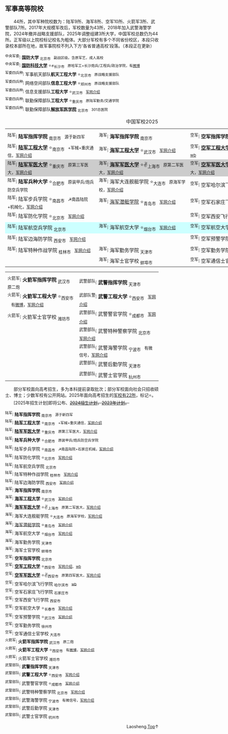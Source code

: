 
军事高等院校
------------

　　44所，其中军种院校数为：陆军9所、海军8所、空军10所、火箭军3所、武警部队7所。2017年大规模军改后，军校数量为43所，2018年加入武警海警学院，2024年撤并战略支援部队，2025年调整组建3所大学，中国军校总数仍为44所。正军级以上院校标记校名为粗体。大部分军校有多个不同省份校区，本段只收录校本部所在地，故军事院校不列入下方‘各省普通高校’段落。（本段正在更新）

<sup>中央军委</sup>❕	**国防大学**	<sub>北京市</sub>⠀<small>副战区级。含原军艺，成人高校</small>  
<sup>中央军委</sup>❕	[**国防科技大学**](https://www.nudt.edu.cn)	⭐✊<sub>长沙市</sub>⠀<small>原哈军工+长沙炮兵/工程兵/政治学院，有[微博](https://weibo.com/7127745503)</small>  
<sup>军委四兵种</sup>❕	军事航天部队**航天工程大学**	⭐<sub>北京市</sub>⠀<small>原战略支援部队</small>  
<sup>军委四兵种</sup>❕	网络空间部队**信息工程大学**	⭐<sub>郑州市</sub>⠀<small>原战略支援部队</small>  
<sup>军委四兵种</sup>❕	信息支援部队**工程大学**	⭐<sub>武汉市</sub>⠀<small>[军网介绍](http://www.81.cn/jx_208569/16387701.html)</small>  
<sup>军委四兵种</sup>❕	联勤保障部队**工程大学**	⭐<sub>重庆市</sub>⠀<small>原陆军勤务/交通学院</small>  
<sup>军委四兵种</sup>❕	联勤保障部队[**解放军医学院**](https://www.301hospital.com.cn)	<sub>北京市</sub>⠀<small>301总医院</small>  


<table align="center" border="0" summary="测试md中嵌入的html" style="min-width:900px;">
<caption>中国军校2025</caption><!--width="1200"-->
<tr>
  <th width="400" style="white-space:nowrap"></th>
  <th width="400" style="white-space:nowrap"></th>
  <th width="400" style="white-space:nowrap"></th>
</tr>
<tr align="left">
	<td><sup>陆军</sup>❕	<strong>陆军指挥学院</strong>	<sub>南京市</sub>⠀<small>源于新四军</small></td>
	<td><sup>海军</sup>❕	<strong>海军指挥学院</strong>	<sub>南京市</sub>⠀&nbsp;&nbsp;&nbsp;&nbsp;&nbsp;</td>
	<td><sup>空军</sup>❕	<strong>空军指挥学院</strong>	<sub>北京市</sub>⠀<small></small>&nbsp;&nbsp;&nbsp;&nbsp;&nbsp;</td>
</tr><tr>
	<td><sup>陆军</sup>❕	<a href="https://www.aeu.edu.cn"><strong>陆军工程大学</strong></a>	⭐<sub>南京市</sub>⠀<small>+军械+重庆通信，<a href="http://www.81.cn/jx_208569/10137233.html">军网介绍</a></small></td>
	<td><sup>海军</sup>❕	<a href="https://www.nue.edu.cn/"><strong>海军工程大学</strong></a>	⭐<sub>武汉市</sub>⠀<small><a href="https://www.81.cn/jx_208569/10162409.html">军网介绍</a></small></td>
	<td><sup>空军</sup>❕	<a href="https://www.afeu.edu.cn"><strong>空军工程大学</strong></a>	⭐<sub>西安市</sub>⠀<small><a href="https://www.81.cn/jx_208569/10162383.html">军网介绍</a>、<a href="https://m.weibo.cn/u/5193807838">wb</a></small></td>
</tr><tr bgcolor="#CCCCCC">
	<td><sup>陆军</sup>❕	<a href="https://www.tmmu.edu.cn"><strong>陆军军医大学</strong></a>	⭐<sub>重庆市</sub>⠀<small>原第三军医大，<a href="https://www.81.cn/jx_208569/10162476.html">军网介绍</a></small></td>
	<td><sup>海军</sup>❕	<a href="http://ao.smmu.edu.cn/"><strong>海军军医大学</strong></a>	⭐✌️<sub>上海市</sub>⠀<small>原第二军医大，<a href="https://www.81.cn/jx_208569/10162787.html">军网介绍</a></small></td>
	<td><sup>空军</sup>❕	<a href="https://www.fmmu.edu.cn"><strong>空军军医大学</strong></a>	⭐✌️<sub>西安市</sub>⠀<small>原第四军医大，<a href="https://www.81.cn/jx_208569/10162452.html">军网介绍</a></small></td>
</tr><tr>
	<td><sup>陆军</sup>❕	<strong>陆军兵种大学</strong>	⭐<sub>合肥市</sub>⠀<small>原装甲兵/炮兵防空兵学院</small></td>
	<td><sup>海军</sup>❕	海军大连舰艇学院	⭐<sub>大连市</sub>⠀<small>原海军学校，<a href="http://www.81.cn/jx_208569/10162405.html">军网介绍</a></small></td>
	<td><sup>空军</sup>❕	空军哈尔滨飞行学院	<sub>哈尔滨市</sub>⠀<small><a href="https://weibo.com/hafeiyuan">wb</a></small></td>
</tr><tr>
	<td><sup>陆军</sup>❕	陆军步兵学院	⭐<sub>南昌市</sub>⠀<small>☭南昌陆院+机械化，<a href="http://www.81.cn/jx_208569/10162475.html">军网介绍</a></small></td>
	<td><sup>海军</sup>❕	<a href="https://www.qtxy.mil.cn">海军潜艇学院</a>	⭐<sub>青岛市</sub>⠀<small><a href="https://www.81.cn/jx_208569/10162414.html">军网介绍</a></small></td>
	<td><sup>空军</sup>❕	空军石家庄飞行学院	<sub>石家庄市</sub>⠀<small></small></td>
</tr><tr>
	<td><sup>陆军</sup>❕	陆军防化学院	⭐<sub>北京市</sub>⠀<small><a href="https://www.81.cn/jx_208569/10162375.html">军网介绍</a></small></td>
	<td></td>
	<td><sup>空军</sup>❕	空军西安飞行学院	<sub>西安市</sub>⠀<small></small></td>
</tr><tr bgcolor="#CCFFFF">
	<td><sup>陆军</sup>❕	陆军航空兵学院	<sub>北京市</sub>⠀<small></small></td>
	<td><sup>海军</sup>❕	海军航空大学	⭐<sub>烟台市</sub>⠀<small><a href="http://www.81.cn/jwzl/2017-06/04/content_7748184.htm">军网介绍</a></small></td>
	<td><sup>空军</sup>❕	空军航空大学	⭐<sub>长春市</sub>⠀<small><a href="http://www.81.cn/kj/2015-08/06/content_6617753.htm">军网介绍</a></small></td>
</tr><tr>
	<td><sup>陆军</sup>❕	陆军边海防学院 <sub>西安市</sub>⠀<small><a href="http://www.81.cn/jx_208569/10162387.html">军网介绍</a></small></td>
	<td></td>
	<td><sup>空军</sup>❕	空军预警学院	⭐<sub>武汉市</sub>⠀<small><a href="https://www.81.cn/jx_208569/10136745.html">军网介绍</a></small></td>
</tr><tr>
	<td><sup>陆军</sup>❕	陆军特种作战学院 <sub>桂林市</sub>⠀<small><a href="https://www.81.cn/jx_208569/10162369.html">军网介绍</a></small></td>
	<td><sup>海军</sup>❕	海军勤务学院 <sub>天津市</sub>⠀<small></small></td>
	<td><sup>空军</sup>❕	空军勤务学院	<sub>徐州市</sub>⠀<small></small></td>
</tr><tr>
	<td></td>
	<td><sup>海军</sup>❕	海军士官学校 <sub>蚌埠市</sub>⠀<small></small></td>
	<td><sup>空军</sup>❕	空军通信士官学校	<sub>大连市</sub>⠀<small></small></td>
</tr>
</table>

<table align="center" width="800px" border="0" summary="这里是表格摘要">
<tr>
	<th width="370" scope="col" style="white-space:nowrap"></th>
	<th width="430" scope="col" style="white-space:nowrap"></th>
</tr><tr>
	<td><sup>火箭军</sup>❕	<strong>火箭军指挥学院</strong>	<sub>武汉市</sub>⠀<small>原二炮</small></td>
	<td><sup>武警部队</sup>❕	<strong>武警指挥学院</strong>	<sub>天津市</sub>⠀<small></small></td>
</tr><tr>
	<td><sup>火箭军</sup>❕	<strong>火箭军工程大学</strong>	⭐<sub>西安市</sub>⠀<small>有<a href="https://weibo.com/6977918761">微博</a>，<a href="http://www.81.cn/jx_208569/10162462.html">军网介绍</a></small></td>
	<td><sup>武部队警</sup>❕	<strong>武警工程大学</strong>	⭐<sub>西安市</sub>⠀<small><a href="http://www.81.cn/rdzt/2014/0421bkjx/2014-05/20/content_5910963.htm">军网介绍</a></small></td>
</tr><tr>
	<td><sup>火箭军</sup>❕	火箭军士官学校	<sub>潍坊市</sub>⠀<small></small></td>
	<td><sup>武警部队</sup>❕	武警警官学院	⭐<sub>成都市</sub>⠀<small><a href="https://www.81.cn/jx_208569/10162491.html">军网介绍</a></small></td>
</tr><tr>
	<td></td>
	<td><sup>武警部队</sup>❕	武警特种警察学院	<sub>北京市</sub>⠀<small><a href="http://www.81.cn/jwzl/2017-06/08/content_7748187.htm">军网介绍</a></small></td>
</tr><tr>
	<td></td>
	<td><sup>武警</sup><sup>部队</sup>❕	武警海警学院	<sub>宁波市</sub>⠀<small>有微信号，<a href="https://www.81.cn/jx_208569/10162455.html">军网介绍</a></small></td>
</tr><tr>
	<td></td>
	<td><sup>武警部队</sup>❕	武警后勤学院	<sub>天津市</sub>⠀<small></small></td>
</tr><tr>
	<td></td>
	<td><sup>武警部队</sup>❕	武警士官学院	<sub>杭州市</sub>⠀<small></small></td>
</tr>
</table>


　　部分军校面向高考招生，多为本科提前录取批次；部分军校面向社会只招收硕士、博士；少数军校有公开网站。2025年面向高考招生的[军校有22所](https://www.eol.cn/news/yaowen/202505/t20250527_2671279.shtml)，标记⭐。  
　　[2025年招生计划]即将公布、<del>[2024招生计划](http://www.81.cn/jx_208569/16315658.html)，<del>[2023年计划](http://www.81.cn/jx_208569/16229889.html)</del>。

<sup>陆军</sup>❕	**陆军指挥学院**	<sub>南京市</sub>⠀<small>源于新四军</small>  
<sup>陆军</sup>❕	[**陆军工程大学**](https://www.aeu.edu.cn)	⭐<sub>南京市</sub>⠀<small>+军械+重庆通信，[军网介绍](http://www.81.cn/jx_208569/10137233.html)</small>  
<sup>陆军</sup>❕	[**陆军军医大学**](https://www.tmmu.edu.cn)	⭐<sub>重庆市</sub>⠀<small>原第三军医大，[军网介绍](https://www.81.cn/jx_208569/10162476.html)</small>  
<sup>陆军</sup>❕	**陆军兵种大学**	⭐<sub>合肥市</sub>⠀<small>原装甲兵/炮兵防空兵学院</small>  
<sup>陆军</sup>❕	陆军步兵学院	⭐<sub>南昌市</sub>⠀<small>☭南昌陆院+石家庄机械，[军网介绍](http://www.81.cn/jx_208569/10162475.html)</small>  
<sup>陆军</sup>❕	陆军防化学院	⭐<sub>北京市</sub>⠀<small>[军网介绍](https://www.81.cn/jx_208569/10162375.html)</small>  
<sup>陆军</sup>❕	陆军航空兵学院	<sub>北京市</sub>⠀<small></small>  
<sup>陆军</sup>❕	陆军特种作战学院	<sub>桂林市</sub>⠀<small>[军网介绍](https://www.81.cn/jx_208569/10162369.html)</small>  
<sup>陆军</sup>❕	陆军边海防学院	<sub>西安市</sub>⠀<small>[军网介绍](http://www.81.cn/jx_208569/10162387.html)</small>  
<sup>海军</sup>❕	**海军指挥学院**	<sub>南京市</sub>⠀<small></small>  
<sup>海军</sup>❕	[**海军工程大学**](https://www.nue.edu.cn/)	⭐<sub>武汉市</sub>⠀<small>[军网介绍](https://www.81.cn/jx_208569/10162409.html)</small>  
<sup>海军</sup>❕	[**海军军医大学**](http://ao.smmu.edu.cn/)	⭐✌️<sub>上海市</sub>⠀<small>原第二军医大，[军网介绍](https://www.81.cn/jx_208569/10162787.html)</small>  
<sup>海军</sup>❕	海军大连舰艇学院	⭐<sub>大连市</sub>⠀<small>原海军学校，[军网介绍](http://www.81.cn/jx_208569/10162405.html)</small>  
<sup>海军</sup>❕	[海军潜艇学院](https://www.qtxy.mil.cn)	⭐<sub>青岛市</sub>⠀<small>[军网介绍](https://www.81.cn/jx_208569/10162414.html)</small>  
<sup>海军</sup>❕	海军航空大学	⭐<sub>烟台市</sub>⠀<small>[军网介绍](http://www.81.cn/jwzl/2017-06/04/content_7748184.htm)</small>  
<sup>海军</sup>❕	海军勤务学院	<sub>天津市</sub>⠀<small></small>  
<sup>海军</sup>❕	海军士官学校	<sub>蚌埠市</sub>⠀<small></small>  
<sup>空军</sup>❕	**空军指挥学院**	<sub>北京市</sub>⠀<small></small>  
<sup>空军</sup>❕	[**空军工程大学**](https://www.afeu.edu.cn)	⭐<sub>西安市</sub>⠀<small>[军网介绍](https://www.81.cn/jx_208569/10162383.html)、[wb](https://m.weibo.cn/u/5193807838)</small>  
<sup>空军</sup>❕	[**空军军医大学**](https://www.fmmu.edu.cn)	⭐✌️<sub>西安市</sub>⠀<small>原第四军医大，[军网介绍](https://www.81.cn/jx_208569/10162452.html)</small>  
<sup>空军</sup>❕	空军哈尔滨飞行学院	<sub>哈尔滨市</sub>⠀<small>[wb](https://weibo.com/hafeiyuan)</small>  
<sup>空军</sup>❕	空军石家庄飞行学院	<sub>石家庄市</sub>⠀<small></small>  
<sup>空军</sup>❕	空军西安飞行学院	<sub>西安市</sub>⠀<small></small>  
<sup>空军</sup>❕	空军航空大学	⭐<sub>长春市</sub>⠀<small>[军网介绍](http://www.81.cn/kj/2015-08/06/content_6617753.htm)</small>  
<sup>空军</sup>❕	空军预警学院	⭐<sub>武汉市</sub>⠀<small>[军网介绍](https://www.81.cn/jx_208569/10136745.html)</small>  
<sup>空军</sup>❕	空军勤务学院	<sub>徐州市</sub>⠀<small></small>  
<sup>空军</sup>❕	空军通信士官学校	<sub>大连市</sub>⠀<small></small>  
<sup>火箭军</sup>❕	**火箭军指挥学院**	<sub>武汉市</sub>⠀<small>原二炮</small>  
<sup>火箭军</sup>❕	**火箭军工程大学**	⭐<sub>西安市</sub>⠀<small>有[微博](https://weibo.com/6977918761)，[军网介绍](http://www.81.cn/jx_208569/10162462.html)</small>  
<sup>火箭军</sup>❕	火箭军士官学校	<sub>潍坊市</sub>⠀<small></small>  
<sup>武警部队</sup>❕	**武警指挥学院**	<sub>天津市</sub>⠀<small></small>  
<sup>武警部队</sup>❕	**武警工程大学**	⭐<sub>西安市</sub>⠀<small>[军网介绍](http://www.81.cn/rdzt/2014/0421bkjx/2014-05/20/content_5910963.htm)</small>  
<sup>武警部队</sup>❕	武警警官学院	⭐<sub>成都市</sub>⠀<small>[军网介绍](https://www.81.cn/jx_208569/10162491.html)</small>  
<sup>武警部队</sup>❕	武警特种警察学院	<sub>北京市</sub>⠀<small>[军网介绍](http://www.81.cn/jwzl/2017-06/08/content_7748187.htm)</small>  
<sup>武警部队</sup>❕	武警海警学院	<sub>宁波市</sub>⠀<small>有微信号，[军网介绍](https://www.81.cn/jx_208569/10162455.html)</small>  
<sup>武警部队</sup>❕	武警后勤学院	<sub>天津市</sub>⠀<small></small>  
<sup>武警部队</sup>❕	武警士官学院	<sub>杭州市</sub>⠀<small></small>  

<div align="right" id="D1">Laosheng.<a href="#tupu" target="_top">Top</a>↑</div>

